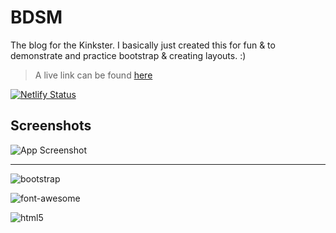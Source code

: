 # BDSM
The blog for the Kinkster. I basically just created this for fun & to demonstrate and practice bootstrap & creating layouts. :)

> A live link can be found [here](https://bdsmblog.netlify.app/)
>
[![Netlify Status](https://api.netlify.com/api/v1/badges/84b2b81a-7fd0-488c-b565-3ab1fbb77c5d/deploy-status)](https://app.netlify.com/sites/bdsmblog/deploys)

## Screenshots

![App Screenshot](https://res.cloudinary.com/codelikeagirl29/image/upload/v1693389167/dev-branding/bdsm-screenshot_tar8qi.png)

---

![bootstrap](https://img.shields.io/badge/Bootstrap-563D7C?style=for-the-badge&logo=bootstrap&logoColor=white)

![font-awesome](https://img.shields.io/badge/Font%20Awesome-528DD7.svg?style=for-the-badge&logo=Font-Awesome&logoColor=white)

![html5](https://img.shields.io/badge/HTML5-E34F26?style=for-the-badge&logo=html5&logoColor=white)
